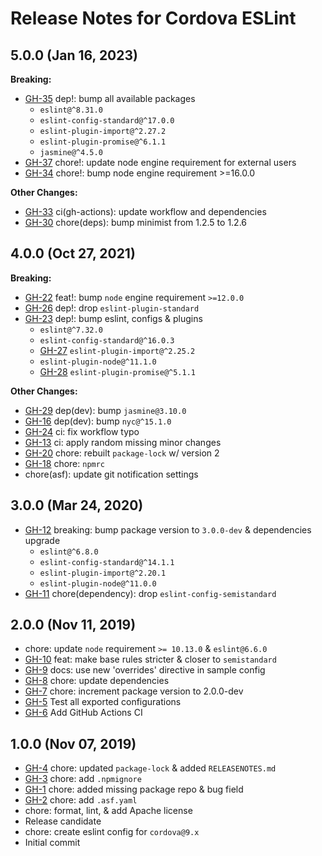 <!--
    Licensed to the Apache Software Foundation (ASF) under one
    or more contributor license agreements.  See the NOTICE file
    distributed with this work for additional information
    regarding copyright ownership.  The ASF licenses this file
    to you under the Apache License, Version 2.0 (the
    "License"); you may not use this file except in compliance
    with the License.  You may obtain a copy of the License at

        http://www.apache.org/licenses/LICENSE-2.0

    Unless required by applicable law or agreed to in writing,
    software distributed under the License is distributed on an
    "AS IS" BASIS, WITHOUT WARRANTIES OR CONDITIONS OF ANY
    KIND, either express or implied.  See the License for the
    specific language governing permissions and limitations
    under the License.
-->

# Release Notes for Cordova ESLint

## 5.0.0 (Jan 16, 2023)

**Breaking:**

* [GH-35](https://github.com/apache/cordova-eslint/pull/35) dep!: bump all available packages
  * `eslint@^8.31.0`
  * `eslint-config-standard@^17.0.0`
  * `eslint-plugin-import@^2.27.2`
  * `eslint-plugin-promise@^6.1.1`
  * `jasmine@^4.5.0`
* [GH-37](https://github.com/apache/cordova-eslint/pull/37) chore!: update node engine requirement for external users
* [GH-34](https://github.com/apache/cordova-eslint/pull/34) chore!: bump node engine requirement >=16.0.0

**Other Changes:**

* [GH-33](https://github.com/apache/cordova-eslint/pull/33) ci(gh-actions): update workflow and dependencies
* [GH-30](https://github.com/apache/cordova-eslint/pull/30) chore(deps): bump minimist from 1.2.5 to 1.2.6

## 4.0.0 (Oct 27, 2021)

**Breaking:**

* [GH-22](https://github.com/apache/cordova-eslint/pull/22) feat!: bump `node` engine requirement `>=12.0.0`
* [GH-26](https://github.com/apache/cordova-eslint/pull/26) dep!: drop `eslint-plugin-standard`
* [GH-23](https://github.com/apache/cordova-eslint/pull/23) dep!: bump eslint, configs & plugins
  * `eslint@^7.32.0`
  * `eslint-config-standard@^16.0.3`
  * [GH-27](https://github.com/apache/cordova-eslint/pull/27) `eslint-plugin-import@^2.25.2`
  * `eslint-plugin-node@^11.1.0`
  * [GH-28](https://github.com/apache/cordova-eslint/pull/28) `eslint-plugin-promise@^5.1.1`

**Other Changes:**

* [GH-29](https://github.com/apache/cordova-eslint/pull/29) dep(dev): bump `jasmine@3.10.0`
* [GH-16](https://github.com/apache/cordova-eslint/pull/16) dep(dev): bump `nyc@^15.1.0`
* [GH-24](https://github.com/apache/cordova-eslint/pull/24) ci: fix workflow typo
* [GH-13](https://github.com/apache/cordova-eslint/pull/13) ci: apply random missing minor changes
* [GH-20](https://github.com/apache/cordova-eslint/pull/20) chore: rebuilt `package-lock` w/ version 2
* [GH-18](https://github.com/apache/cordova-eslint/pull/18) chore: `npmrc`
* chore(asf): update git notification settings

## 3.0.0 (Mar 24, 2020)

* [GH-12](https://github.com/apache/cordova-eslint/pull/12) breaking: bump package version to `3.0.0-dev` & dependencies upgrade
  * `eslint@^6.8.0`
  * `eslint-config-standard@^14.1.1`
  * `eslint-plugin-import@^2.20.1`
  * `eslint-plugin-node@^11.0.0`
* [GH-11](https://github.com/apache/cordova-eslint/pull/11) chore(dependency): drop `eslint-config-semistandard`

## 2.0.0 (Nov 11, 2019)

* chore: update `node` requirement `>= 10.13.0` & `eslint@6.6.0`
* [GH-10](https://github.com/apache/cordova-eslint/pull/10) feat: make base rules stricter & closer to `semistandard`
* [GH-9](https://github.com/apache/cordova-eslint/pull/9) docs: use new 'overrides' directive in sample config
* [GH-8](https://github.com/apache/cordova-eslint/pull/8) chore: update dependencies
* [GH-7](https://github.com/apache/cordova-eslint/pull/7) chore: increment package version to 2.0.0-dev
* [GH-5](https://github.com/apache/cordova-eslint/pull/5) Test all exported configurations
* [GH-6](https://github.com/apache/cordova-eslint/pull/6) Add GitHub Actions CI

## 1.0.0 (Nov 07, 2019)

* [GH-4](https://github.com/apache/cordova-eslint/pull/4) chore: updated `package-lock` & added `RELEASENOTES.md`
* [GH-3](https://github.com/apache/cordova-eslint/pull/3) chore: add `.npmignore`
* [GH-1](https://github.com/apache/cordova-eslint/pull/1) chore: added missing package repo & bug field
* [GH-2](https://github.com/apache/cordova-eslint/pull/2) chore: add `.asf.yaml`
* chore: format, lint, & add Apache license
* Release candidate
* chore: create eslint config for `cordova@9.x`
* Initial commit
